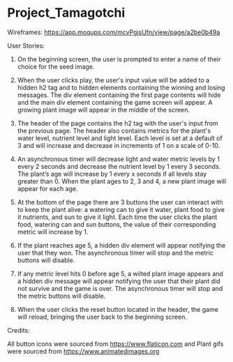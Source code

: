 # Project_Tamagotchi

Wireframes: https://app.moqups.com/mcvPgjsUfn/view/page/a2be0b49a

User Stories:

1.  On the beginning screen, the user is prompted to enter a name of their choice for the seed image.
 
2. When the user clicks play, the user's input value will be added to a hidden h2 tag and to hidden elements containing the winning and losing messages. The div element containing the first page contents will hide and the main div element containing the game screen will appear. A growing plant image will appear in the middle of the screen.
 
3. The header of the page contains the h2 tag with the user's input from the previous page. The header also contains metrics for the plant's water level, nutrient level and light level. Each level is set at a default of 3 and will increase and decrease in increments of 1 on a scale of 0-10. 
 
4. An asynchronous timer will decrease light and water metric levels by 1 every 2 seconds and decrease the nutrient level by 1 every 3 seconds. The plant’s age will increase by 1 every x seconds if all levels stay greater than 0. When the plant ages to 2, 3 and 4, a new plant image will appear for each age.
 
5. At the bottom of the page there are 3 buttons the user can interact with to keep the plant alive: a watering can to give it water, plant food to give it nutrients, and sun to give it light. Each time the user clicks the plant food, watering can and sun buttons, the value of their corresponding metric will increase by 1.
 
6. If the plant reaches age 5, a hidden div element will appear notifying the user that they won. The asynchronous timer will stop and the metric buttons will disable.
 
7. If any metric level hits 0 before age 5, a wilted plant image appears and a hidden div message will appear notifying the user that their plant did not survive and the game is over. The asynchronous timer will stop and the metric buttons will disable.
 
8. When the user clicks the reset button located in the header, the game will reload, bringing the user back to the beginning screen.

Credits: 

All button icons were sourced from https://www.flaticon.com and Plant gifs were sourced from https://www.animatedimages.org
